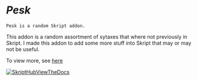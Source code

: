 
# _**Pesk**_

`Pesk is a random Skript addon.`

This addon is a random assortment of sytaxes that where not previously in Skript.
I made this addon to add some more stuff into Skript that may or may not be useful.

To view more, see [here](https://www.spigotmc.org/resources/pesk-addon.84062/)

[![SkriptHubViewTheDocs](http://skripthub.net/static/addon/ViewTheDocsButton.png)](http://skripthub.net/docs/?addon=Pesk)
